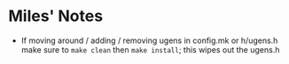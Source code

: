 # Miles' Notes

- If moving around / adding / removing ugens in config.mk or h/ugens.h make
  sure to `make clean` then `make install`; this wipes out the ugens.h
